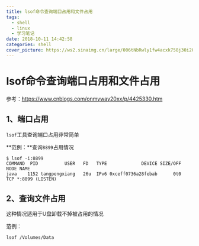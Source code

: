 ```yaml
---
title: lsof命令查询端口占用和文件占用
tags:
  - shell
  - linux
  - 学习笔记
date: 2018-10-11 14:42:58
categories: shell
cover_picture: https://ws2.sinaimg.cn/large/006tNbRwly1fw4acxk758j30i20i2mxc.jpg
---
```


# lsof命令查询端口占用和文件占用

参考：https://www.cnblogs.com/onmyway20xx/p/4425330.htm

## 1、端口占用

`lsof`工具查询端口占用非常简单

**范例：**查询`8899`占用情况

```shell
$ lsof -i:8899
COMMAND  PID          USER   FD   TYPE             DEVICE SIZE/OFF NODE NAME
java    1152 tangpengxiang   26u  IPv6 0xceff0736a28febab      0t0  TCP *:8899 (LISTEN)
```



## 2、查询文件占用

这种情况适用于U盘卸载不掉被占用的情况

范例：

```shell
lsof /Volumes/Data
```

